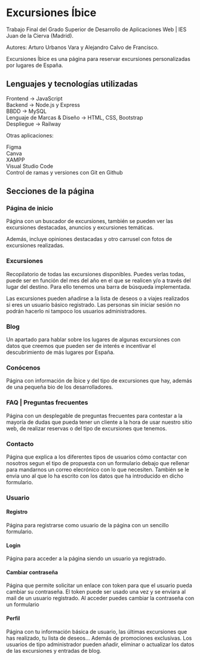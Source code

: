 # Excursiones Íbice

Trabajo Final del Grado Superior de Desarrollo de Aplicaciones Web | IES Juan de la Cierva (Madrid). 

Autores: Arturo Urbanos Vara y Alejandro Calvo de Francisco.

Excursiones Íbice es una página para reservar excursiones personalizadas por lugares de España.

## Lenguajes y tecnologías utilizadas

Frontend -> JavaScript<br/>
Backend -> Node.js y Express<br/>
BBDD -> MySQL<br/>
Lenguaje de Marcas & Diseño -> HTML, CSS, Bootstrap<br/>
Despliegue -> Railway <br/>

Otras aplicaciones:

Figma<br/>
Canva<br/>
XAMPP<br/>
Visual Studio Code<br/>
Control de ramas y versiones con Git en Github<br/>

## Secciones de la página

### Página de inicio

Página con un buscador de excursiones, también se pueden ver las excursiones destacadas, anuncios y excursiones temáticas.

Además, incluye opiniones destacadas y otro carrusel con fotos de excursiones realizadas.

### Excursiones

Recopilatorio de todas las excursiones disponibles. Puedes verlas todas, puede ser en función del mes del año en el que se realicen y/o a través del lugar del destino. Para ello tenemos una barra de búsqueda implementada.

Las excursiones pueden añadirse a la lista de deseos o a viajes realizados si eres un usuario básico registrado. Las personas sin iniciar sesión no podrán hacerlo ni tampoco los usuarios administradores.

### Blog

Un apartado para hablar sobre los lugares de algunas excursiones con datos que creemos que pueden ser de interés e incentivar el descubrimiento de más lugares por España.

### Conócenos

Página con información de Íbice y del tipo de excursiones que hay, además de una pequeña bio de los desarrolladores.

### FAQ | Preguntas frecuentes

Página con un desplegable de preguntas frecuentes para contestar a la mayoría de dudas que pueda tener un cliente a la hora de usar nuestro sitio web, de realizar reservas o del tipo de excursiones que tenemos.

### Contacto

Página que explica a los diferentes tipos de usuarios cómo contactar con nosotros segun el tipo de propuesta con un formulario debajo que rellenar para mandarnos un correo elecrónico con lo que necesiten. También se le envia uno al que lo ha escrito con los datos que ha introducido en dicho formulario.

### Usuario

#### Registro

Página para registrarse como usuario de la página con un sencillo formulario.

#### Login 

Página para acceder a la página siendo un usuario ya registrado.

#### Cambiar contraseña

Página que permite solicitar un enlace con token para que el usuario pueda cambiar su contraseña. El token puede ser usado una vez y se enviara al mail de un usuario registrado. Al acceder puedes cambiar la contraseña con un formulario

#### Perfil

Página con tu información básica de usuario, las últimas excursiones que has realizado, tu lista de deseos... Además de promociones exclusivas. Los usuarios de tipo administrador pueden añadir, eliminar o actualizar los datos de las excursiones y entradas de blog.
